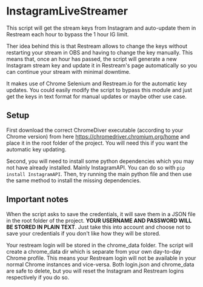 # InstagramLiveStreamer
This script will get the stream keys from Instagram and auto-update them in Restream each hour to bypass the 1 hour IG limit.

Ther idea behind this is that Restream allows to change the keys without restarting your stream in OBS and having to change the key manually. This means that, once an hour has passed, the script will generate a new Instagram stream key and update it in Restream's page automatically so you can continue your stream with minimal downtime.

It makes use of Chrome Selenium and Restream.io for the automatic key updates. You could easily modify the script to bypass this module and just get the keys in text format for manual updates or maybe other use case.

## Setup
First download the correct ChromeDiver executable (according to your Chrome version) from here https://chromedriver.chromium.org/home and place it in the root folder of the project. You will need this if you want the automatic key updating.

Second, you will need to install some python dependencies which you may not have already installed. Mainly InstagramAPI. You can do so with ```pip install InstagramAPI```. Then, try running the main python file and then use the same method to install the missing dependencies.

## Important notes
When the script asks to save the credentials, it will save them in a JSON file in the root folder of the project. **YOUR USERNAME AND PASSWORD WILL BE STORED IN PLAIN TEXT**. Just take this into account and choose not to save your credentials if you don't like how they will be stored.

Your restream login will be stored in the chrome_data folder. The script will create a chrome_data dir which is separate from your own day-to-day Chrome profile. This means your Restream login will not be available in your normal Chrome instances and vice-versa. Both login.json and chrome_data are safe to delete, but you will reset the Instagram and Restream logins respectively if you do so.
